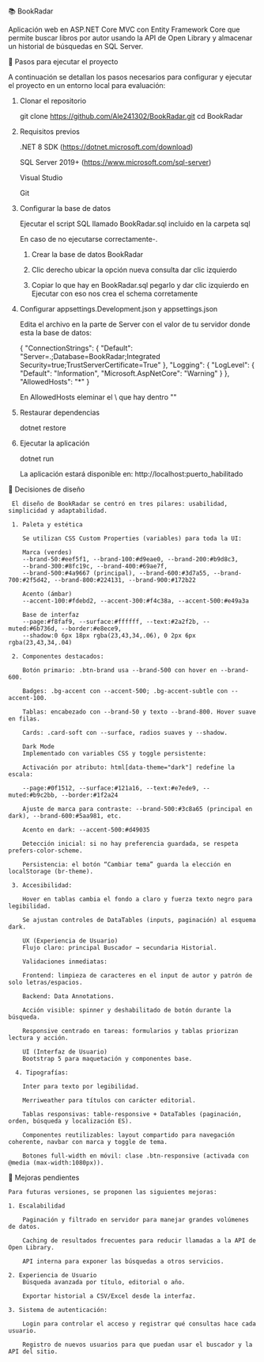 📚 BookRadar

Aplicación web en ASP.NET Core MVC con Entity Framework Core que permite buscar libros por autor usando la API de Open Library y almacenar un historial de búsquedas en SQL Server.

🚀 Pasos para ejecutar el proyecto

A continuación se detallan los pasos necesarios para configurar y ejecutar el proyecto en un entorno local para evaluación:

1. Clonar el repositorio

   git clone https://github.com/Ale241302/BookRadar.git
   cd BookRadar

2. Requisitos previos

   .NET 8 SDK (https://dotnet.microsoft.com/download)

   SQL Server 2019+ (https://www.microsoft.com/sql-server)

   Visual Studio

   Git

3. Configurar la base de datos

   Ejecutar el script SQL llamado BookRadar.sql incluido en la carpeta sql

   En caso de no ejecutarse correctamente-.

   1. Crear la base de datos BookRadar

   2. Clic derecho ubicar la opción nueva consulta dar clic izquierdo

   3. Copiar lo que hay en BookRadar.sql pegarlo y dar clic izquierdo en Ejecutar con eso nos crea el schema corretamente

4. Configurar appsettings.Development.json y appsettings.json

   Edita el archivo en la parte de Server con el valor de tu servidor donde esta la base de datos:

   {
   "ConnectionStrings": {
   "Default": "Server=.;Database=BookRadar;Integrated Security=true;TrustServerCertificate=True"
   },
   "Logging": {
   "LogLevel": {
   "Default": "Information",
   "Microsoft.AspNetCore": "Warning"
   }
   },
   "AllowedHosts": "\*"
   }

   En AllowedHosts eleminar el \ que hay dentro ""

5. Restaurar dependencias

   dotnet restore

6. Ejecutar la aplicación

   dotnet run

   La aplicación estará disponible en:
   http://localhost:puerto_habilitado

🎨 Decisiones de diseño

     El diseño de BookRadar se centró en tres pilares: usabilidad, simplicidad y adaptabilidad.

     1. Paleta y estética

        Se utilizan CSS Custom Properties (variables) para toda la UI:

        Marca (verdes)
        --brand-50:#eef5f1, --brand-100:#d9eae0, --brand-200:#b9d8c3,
        --brand-300:#8fc19c, --brand-400:#69ae7f,
        --brand-500:#4a9667 (principal), --brand-600:#3d7a55, --brand-700:#2f5d42, --brand-800:#224131, --brand-900:#172b22

        Acento (ámbar)
        --accent-100:#fdebd2, --accent-300:#f4c38a, --accent-500:#e49a3a

        Base de interfaz
        --page:#f8faf9, --surface:#ffffff, --text:#2a2f2b, --muted:#6b736d, --border:#e8ece9,
        --shadow:0 6px 18px rgba(23,43,34,.06), 0 2px 6px rgba(23,43,34,.04)

     2. Componentes destacados:

        Botón primario: .btn-brand usa --brand-500 con hover en --brand-600.

        Badges: .bg-accent con --accent-500; .bg-accent-subtle con --accent-100.

        Tablas: encabezado con --brand-50 y texto --brand-800. Hover suave en filas.

        Cards: .card-soft con --surface, radios suaves y --shadow.

        Dark Mode
        Implementado con variables CSS y toggle persistente:

        Activación por atributo: html[data-theme="dark"] redefine la escala:

        --page:#0f1512, --surface:#121a16, --text:#e7ede9, --muted:#b9c2bb, --border:#1f2a24

        Ajuste de marca para contraste: --brand-500:#3c8a65 (principal en dark), --brand-600:#5aa981, etc.

        Acento en dark: --accent-500:#d49035

        Detección inicial: si no hay preferencia guardada, se respeta prefers-color-scheme.

        Persistencia: el botón “Cambiar tema” guarda la elección en localStorage (br-theme).

     3. Accesibilidad:

        Hover en tablas cambia el fondo a claro y fuerza texto negro para legibilidad.

        Se ajustan controles de DataTables (inputs, paginación) al esquema dark.

        UX (Experiencia de Usuario)
        Flujo claro: principal Buscador → secundaria Historial.

        Validaciones inmediatas:

        Frontend: limpieza de caracteres en el input de autor y patrón de solo letras/espacios.

        Backend: Data Annotations.

        Acción visible: spinner y deshabilitado de botón durante la búsqueda.

        Responsive centrado en tareas: formularios y tablas priorizan lectura y acción.

        UI (Interfaz de Usuario)
        Bootstrap 5 para maquetación y componentes base.

      4. Tipografías:

        Inter para texto por legibilidad.

        Merriweather para títulos con carácter editorial.

        Tablas responsivas: table-responsive + DataTables (paginación, orden, búsqueda y localización ES).

        Componentes reutilizables: layout compartido para navegación coherente, navbar con marca y toggle de tema.

        Botones full-width en móvil: clase .btn-responsive (activada con @media (max-width:1080px)).

🔧 Mejoras pendientes

    Para futuras versiones, se proponen las siguientes mejoras:

    1. Escalabilidad

        Paginación y filtrado en servidor para manejar grandes volúmenes de datos.

        Caching de resultados frecuentes para reducir llamadas a la API de Open Library.

        API interna para exponer las búsquedas a otros servicios.

    2. Experiencia de Usuario
        Búsqueda avanzada por título, editorial o año.

        Exportar historial a CSV/Excel desde la interfaz.

    3. Sistema de autenticación:

        Login para controlar el acceso y registrar qué consultas hace cada usuario.

        Registro de nuevos usuarios para que puedan usar el buscador y la API del sitio.
